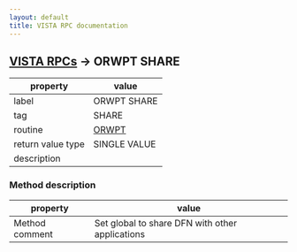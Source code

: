 ```yaml
---
layout: default
title: VISTA RPC documentation
---
```




## [VISTA RPCs](TableOfContent.md) &#8594; ORWPT SHARE 

 property | value 
--- | --- 
 label | ORWPT SHARE
 tag | SHARE
 routine | [ORWPT](http://code.osehra.org/dox/Routine_ORWPT_source.html)
 return value type | SINGLE VALUE
 description | 


### Method description

 property | value 
--- | --- 
 Method comment | Set global to share DFN with other applications